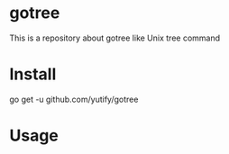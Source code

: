 # gotree
This is a repository about gotree like Unix tree command 

# Install
go get -u github.com/yutify/gotree

# Usage
